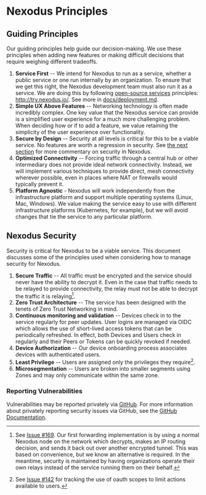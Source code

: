 # Nexodus Principles

## Guiding Principles

Our guiding principles help guide our decision-making. We use these principles when adding new features or making difficult decisions that require weighing different tradeoffs.

1. **Service First** -- We intend for Nexodus to run as a service, whether a public service or one run internally by an organization. To ensure that we get this right, the Nexodus development team must also run it as a service. We are doing this by following [open-source services](https://www.operate-first.cloud/community/open-source-services.html) principles: <http://try.nexodus.io/>. See more in [docs/deployment.md](docs/deployment.md).
2. **Simple UX Above Features** -- Networking technology is often made incredibly complex. One key value that the Nexodus service can provide is a simplified user experience for a much more challenging problem. When deciding how or if to add a feature, we value retaining the simplicity of the user experience over functionality.
3. **Secure by Design** -- Security at all levels is critical for this to be a viable service. No features are worth a regression in security. See [the next section](#nexodus-security) for more commentary on security in Nexodus.
4. **Optimized Connectivity** -- Forcing traffic through a central hub or other intermediary does not provide ideal network connectivity. Instead, we will implement various techniques to provide direct, mesh connectivity wherever possible, even in places where NAT or firewalls would typically prevent it.
5. **Platform Agnostic** - Nexodus will work independently from the infrastructure platform and support multiple operating systems (Linux, Mac, Windows). We value making the service easy to use with different infrastructure platforms (Kubernetes, for example), but we will avoid changes that tie the service to any particular platform.

## Nexodus Security

Security is critical for Nexodus to be a viable service. This document discusses some of the principles used when considering how to manage security for Nexodus.

1. **Secure Traffic** -- All traffic must be encrypted and the service should never have the ability to decrypt it. Even in the case that traffic needs to be relayed to provide connectivity, the relay must not be able to decrypt the traffic it is relaying[^1].
2. **Zero Trust Architecture** -- The service has been designed with the tenets of Zero Trust Networking in mind.
3. **Continuous monitoring and validation** -- Devices check in to the service regularly for peer updates. User logins are managed via OIDC which allows the use of short-lived access tokens that can be periodically refreshed. In effect, both Devices and Users check in regularly and their Peers or Tokens can be quickly revoked if needed.
4. **Device Authorization** -- Our device onboarding process associates devices with authenticated users.
5. **Least Privilege** -- Users are assigned only the privileges they require[^2].
6. **Microsegmentation** -- Users are broken into smaller segments using Zones and may only communicate within the same zone.

[^1]: See [Issue #169](https://github.com/nexodus-io/nexodus/issues/169). Our first forwarding implementation is by using a normal Nexodus node on the network which decrypts, makes an IP routing decision, and sends it back out over another encrypted tunnel. This was based on convenience, but we know an alternative is required. In the meantime, security is maintained by having organizations operate their own relays instead of the service running them on their behalf.  
[^2]: See [Issue #142](https://github.com/nexodus-io/nexodus/issues/142) for tracking the use of oauth scopes to limit actions available to users.

### Reporting Vulnerabilities

Vulnerabilities may be reported privately via [GitHub](https://github.com/nexodus-io/nexodus/security/advisories). For more information about privately reporting security issues via GitHub, see the [GitHub Documentation](https://docs.github.com/en/code-security/security-advisories/guidance-on-reporting-and-writing/privately-reporting-a-security-vulnerability).
